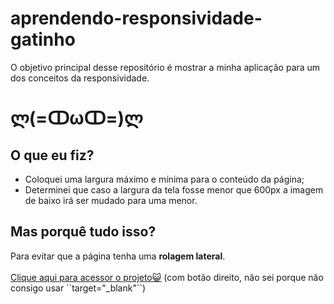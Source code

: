 # aprendendo-responsividade-gatinho
<p>O objetivo principal desse repositório é mostrar a minha aplicação para um dos conceitos da responsividade.</p>

<h1>ლ(=ↀωↀ=)ლ</h1>
<h2>O que eu fiz?</h2>
<ul>
  <li>Coloquei uma largura máximo e mínima para o conteúdo da página;</li>
  <li>Determinei que caso a largura da tela fosse menor que 600px a imagem de baixo irá ser mudado para uma menor.</li>
  </ul>
  <h2>Mas porquê tudo isso?</h2>
  <p>Para evitar que a página tenha uma <strong>rolagem lateral</strong>.<br><br>
 <a href="https://vinni-ye.github.io/aprendendo-responsividade-gatinho/" target="_blank">Clique aqui para acessor o projeto😺</a> (com botão direito, não sei porque não consigo usar ``target="_blank"``)
